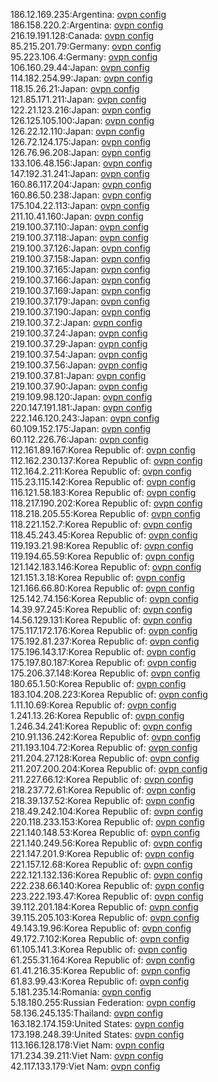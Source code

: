 186.12.169.235:Argentina: [ovpn config](vpn/186_12_169_235.ovpn)  
186.158.220.2:Argentina: [ovpn config](vpn/186_158_220_2.ovpn)  
216.19.191.128:Canada: [ovpn config](vpn/216_19_191_128.ovpn)  
85.215.201.79:Germany: [ovpn config](vpn/85_215_201_79.ovpn)  
95.223.106.4:Germany: [ovpn config](vpn/95_223_106_4.ovpn)  
106.160.29.44:Japan: [ovpn config](vpn/106_160_29_44.ovpn)  
114.182.254.99:Japan: [ovpn config](vpn/114_182_254_99.ovpn)  
118.15.26.21:Japan: [ovpn config](vpn/118_15_26_21.ovpn)  
121.85.171.211:Japan: [ovpn config](vpn/121_85_171_211.ovpn)  
122.21.123.216:Japan: [ovpn config](vpn/122_21_123_216.ovpn)  
126.125.105.100:Japan: [ovpn config](vpn/126_125_105_100.ovpn)  
126.22.12.110:Japan: [ovpn config](vpn/126_22_12_110.ovpn)  
126.72.124.175:Japan: [ovpn config](vpn/126_72_124_175.ovpn)  
126.76.96.208:Japan: [ovpn config](vpn/126_76_96_208.ovpn)  
133.106.48.156:Japan: [ovpn config](vpn/133_106_48_156.ovpn)  
147.192.31.241:Japan: [ovpn config](vpn/147_192_31_241.ovpn)  
160.86.117.204:Japan: [ovpn config](vpn/160_86_117_204.ovpn)  
160.86.50.238:Japan: [ovpn config](vpn/160_86_50_238.ovpn)  
175.104.22.113:Japan: [ovpn config](vpn/175_104_22_113.ovpn)  
211.10.41.160:Japan: [ovpn config](vpn/211_10_41_160.ovpn)  
219.100.37.110:Japan: [ovpn config](vpn/219_100_37_110.ovpn)  
219.100.37.118:Japan: [ovpn config](vpn/219_100_37_118.ovpn)  
219.100.37.126:Japan: [ovpn config](vpn/219_100_37_126.ovpn)  
219.100.37.158:Japan: [ovpn config](vpn/219_100_37_158.ovpn)  
219.100.37.165:Japan: [ovpn config](vpn/219_100_37_165.ovpn)  
219.100.37.166:Japan: [ovpn config](vpn/219_100_37_166.ovpn)  
219.100.37.169:Japan: [ovpn config](vpn/219_100_37_169.ovpn)  
219.100.37.179:Japan: [ovpn config](vpn/219_100_37_179.ovpn)  
219.100.37.190:Japan: [ovpn config](vpn/219_100_37_190.ovpn)  
219.100.37.2:Japan: [ovpn config](vpn/219_100_37_2.ovpn)  
219.100.37.24:Japan: [ovpn config](vpn/219_100_37_24.ovpn)  
219.100.37.29:Japan: [ovpn config](vpn/219_100_37_29.ovpn)  
219.100.37.54:Japan: [ovpn config](vpn/219_100_37_54.ovpn)  
219.100.37.56:Japan: [ovpn config](vpn/219_100_37_56.ovpn)  
219.100.37.81:Japan: [ovpn config](vpn/219_100_37_81.ovpn)  
219.100.37.90:Japan: [ovpn config](vpn/219_100_37_90.ovpn)  
219.109.98.120:Japan: [ovpn config](vpn/219_109_98_120.ovpn)  
220.147.191.181:Japan: [ovpn config](vpn/220_147_191_181.ovpn)  
222.146.120.243:Japan: [ovpn config](vpn/222_146_120_243.ovpn)  
60.109.152.175:Japan: [ovpn config](vpn/60_109_152_175.ovpn)  
60.112.226.76:Japan: [ovpn config](vpn/60_112_226_76.ovpn)  
112.161.89.167:Korea Republic of: [ovpn config](vpn/112_161_89_167.ovpn)  
112.162.230.137:Korea Republic of: [ovpn config](vpn/112_162_230_137.ovpn)  
112.164.2.211:Korea Republic of: [ovpn config](vpn/112_164_2_211.ovpn)  
115.23.115.142:Korea Republic of: [ovpn config](vpn/115_23_115_142.ovpn)  
116.121.58.183:Korea Republic of: [ovpn config](vpn/116_121_58_183.ovpn)  
118.217.190.202:Korea Republic of: [ovpn config](vpn/118_217_190_202.ovpn)  
118.218.205.55:Korea Republic of: [ovpn config](vpn/118_218_205_55.ovpn)  
118.221.152.7:Korea Republic of: [ovpn config](vpn/118_221_152_7.ovpn)  
118.45.243.45:Korea Republic of: [ovpn config](vpn/118_45_243_45.ovpn)  
119.193.21.98:Korea Republic of: [ovpn config](vpn/119_193_21_98.ovpn)  
119.194.65.59:Korea Republic of: [ovpn config](vpn/119_194_65_59.ovpn)  
121.142.183.146:Korea Republic of: [ovpn config](vpn/121_142_183_146.ovpn)  
121.151.3.18:Korea Republic of: [ovpn config](vpn/121_151_3_18.ovpn)  
121.166.66.80:Korea Republic of: [ovpn config](vpn/121_166_66_80.ovpn)  
125.142.74.156:Korea Republic of: [ovpn config](vpn/125_142_74_156.ovpn)  
14.39.97.245:Korea Republic of: [ovpn config](vpn/14_39_97_245.ovpn)  
14.56.129.131:Korea Republic of: [ovpn config](vpn/14_56_129_131.ovpn)  
175.117.172.176:Korea Republic of: [ovpn config](vpn/175_117_172_176.ovpn)  
175.192.81.237:Korea Republic of: [ovpn config](vpn/175_192_81_237.ovpn)  
175.196.143.17:Korea Republic of: [ovpn config](vpn/175_196_143_17.ovpn)  
175.197.80.187:Korea Republic of: [ovpn config](vpn/175_197_80_187.ovpn)  
175.206.37.148:Korea Republic of: [ovpn config](vpn/175_206_37_148.ovpn)  
180.65.1.50:Korea Republic of: [ovpn config](vpn/180_65_1_50.ovpn)  
183.104.208.223:Korea Republic of: [ovpn config](vpn/183_104_208_223.ovpn)  
1.11.10.69:Korea Republic of: [ovpn config](vpn/1_11_10_69.ovpn)  
1.241.13.26:Korea Republic of: [ovpn config](vpn/1_241_13_26.ovpn)  
1.246.34.241:Korea Republic of: [ovpn config](vpn/1_246_34_241.ovpn)  
210.91.136.242:Korea Republic of: [ovpn config](vpn/210_91_136_242.ovpn)  
211.193.104.72:Korea Republic of: [ovpn config](vpn/211_193_104_72.ovpn)  
211.204.27.128:Korea Republic of: [ovpn config](vpn/211_204_27_128.ovpn)  
211.207.200.204:Korea Republic of: [ovpn config](vpn/211_207_200_204.ovpn)  
211.227.66.12:Korea Republic of: [ovpn config](vpn/211_227_66_12.ovpn)  
218.237.72.61:Korea Republic of: [ovpn config](vpn/218_237_72_61.ovpn)  
218.39.137.52:Korea Republic of: [ovpn config](vpn/218_39_137_52.ovpn)  
218.49.242.104:Korea Republic of: [ovpn config](vpn/218_49_242_104.ovpn)  
220.118.233.153:Korea Republic of: [ovpn config](vpn/220_118_233_153.ovpn)  
221.140.148.53:Korea Republic of: [ovpn config](vpn/221_140_148_53.ovpn)  
221.140.249.56:Korea Republic of: [ovpn config](vpn/221_140_249_56.ovpn)  
221.147.201.9:Korea Republic of: [ovpn config](vpn/221_147_201_9.ovpn)  
221.157.12.68:Korea Republic of: [ovpn config](vpn/221_157_12_68.ovpn)  
222.121.132.136:Korea Republic of: [ovpn config](vpn/222_121_132_136.ovpn)  
222.238.66.140:Korea Republic of: [ovpn config](vpn/222_238_66_140.ovpn)  
223.222.193.47:Korea Republic of: [ovpn config](vpn/223_222_193_47.ovpn)  
39.112.201.184:Korea Republic of: [ovpn config](vpn/39_112_201_184.ovpn)  
39.115.205.103:Korea Republic of: [ovpn config](vpn/39_115_205_103.ovpn)  
49.143.19.96:Korea Republic of: [ovpn config](vpn/49_143_19_96.ovpn)  
49.172.7.102:Korea Republic of: [ovpn config](vpn/49_172_7_102.ovpn)  
61.105.141.3:Korea Republic of: [ovpn config](vpn/61_105_141_3.ovpn)  
61.255.31.164:Korea Republic of: [ovpn config](vpn/61_255_31_164.ovpn)  
61.41.216.35:Korea Republic of: [ovpn config](vpn/61_41_216_35.ovpn)  
61.83.99.43:Korea Republic of: [ovpn config](vpn/61_83_99_43.ovpn)  
5.181.235.14:Romania: [ovpn config](vpn/5_181_235_14.ovpn)  
5.18.180.255:Russian Federation: [ovpn config](vpn/5_18_180_255.ovpn)  
58.136.245.135:Thailand: [ovpn config](vpn/58_136_245_135.ovpn)  
163.182.174.159:United States: [ovpn config](vpn/163_182_174_159.ovpn)  
173.198.248.39:United States: [ovpn config](vpn/173_198_248_39.ovpn)  
113.166.128.178:Viet Nam: [ovpn config](vpn/113_166_128_178.ovpn)  
171.234.39.211:Viet Nam: [ovpn config](vpn/171_234_39_211.ovpn)  
42.117.133.179:Viet Nam: [ovpn config](vpn/42_117_133_179.ovpn)  
